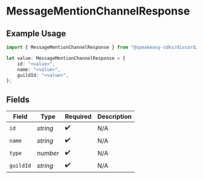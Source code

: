 # MessageMentionChannelResponse

## Example Usage

```typescript
import { MessageMentionChannelResponse } from "@speakeasy-sdks/discord/models/components";

let value: MessageMentionChannelResponse = {
    id: "<value>",
    name: "<value>",
    guildId: "<value>",
};
```

## Fields

| Field              | Type               | Required           | Description        |
| ------------------ | ------------------ | ------------------ | ------------------ |
| `id`               | *string*           | :heavy_check_mark: | N/A                |
| `name`             | *string*           | :heavy_check_mark: | N/A                |
| `type`             | *number*           | :heavy_check_mark: | N/A                |
| `guildId`          | *string*           | :heavy_check_mark: | N/A                |